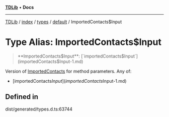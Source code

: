[**TDLib**](../../../../../../README.md) • **Docs**

***

[TDLib](../../../../../../modules.md) / [index](../../../../../README.md) / [types](../../../README.md) / [default](../README.md) / ImportedContacts$Input

# Type Alias: ImportedContacts$Input

> **ImportedContacts$Input**: [`importedContacts$Input`](importedContacts$Input-1.md)

Version of [ImportedContacts](ImportedContacts.md) for method parameters.
Any of:
- [importedContacts$Input](importedContacts$Input-1.md)

## Defined in

dist/generated/types.d.ts:63744

